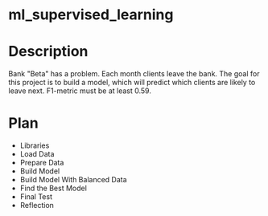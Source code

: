 # ml_supervised_learning

# Description

Bank "Beta" has a problem. Each month clients leave the bank. The goal for this project is to build a model, which will predict which clients are likely to leave next. F1-metric must be at least 0.59.

# Plan

- Libraries
- Load Data
- Prepare Data
- Build Model
- Build Model With Balanced Data
- Find the Best Model
- Final Test
- Reflection 